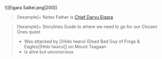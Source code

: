 ![[Eigara Salkei.png|200]]
> [!example]+ Notes
> Father is [Chief Daryu Eigara](Chief%20Daryu%20Eigara)

> [!example]+ Storylines
> Guide to where we need to go for our Chosen Ones quest
> - Was attacked by [[Hido Iwarui (Dead Bad Guy of Frogs & Eagles)|Hido Iwarui]] on Mount Tsagaan
> - Is alive but unconscious

